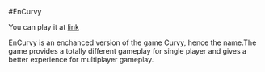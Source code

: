 #EnCurvy
 
You can play it at [link](https://aviral1701.github.io/EnCurvy/)
 
EnCurvy is an enchanced version of the game Curvy, hence the name.The game provides a totally different gameplay for single player and gives a better experience for multiplayer gameplay.



